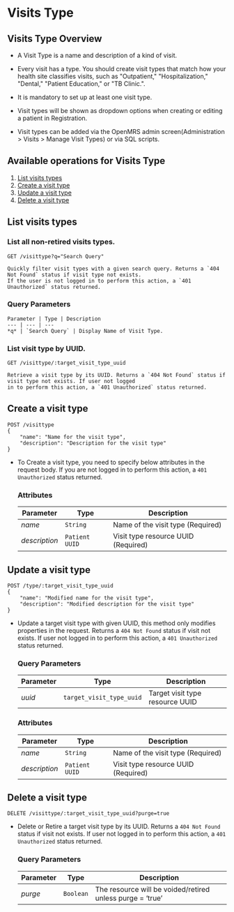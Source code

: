 # Visits Type

## Visits Type Overview

* A Visit Type is a name and description of a kind of visit. 

* Every visit has a type. You should create visit types that match how your health site classifies visits, such as 
"Outpatient," "Hospitalization," "Dental," "Patient Education," or "TB Clinic.".

* It is mandatory to set up at least one visit type.

* Visit types will be shown as dropdown options when creating or editing a patient in Registration. 

* Visit types can be added via the OpenMRS admin screen(Administration > Visits > Manage Visit Types) or via SQL scripts. 

## Available operations for Visits Type

1. [List visits types](#list-visits-types)
2. [Create a visit type](#create-a-visit-type)
3. [Update a visit type](#update-a-visit-type)
4. [Delete a visit type](#delete-a-visit-type)


## List visits types

### List all non-retired visits types.

```console
GET /visittype?q="Search Query"
```
  
    Quickly filter visit types with a given search query. Returns a `404 Not Found` status if visit type not exists. 
    If the user is not logged in to perform this action, a `401 Unauthorized` status returned.
    
### Query Parameters

    Parameter | Type | Description
    --- | --- | ---
    *q* | `Search Query` | Display Name of Visit Type.

    
### List visit type by UUID.

```console
GET /visittype/:target_visit_type_uuid
```
    Retrieve a visit type by its UUID. Returns a `404 Not Found` status if visit type not exists. If user not logged 
    in to perform this action, a `401 Unauthorized` status returned.
    
   
## Create a visit type

```console
POST /visittype
{
    "name": "Name for the visit type",
    "description": "Description for the visit type"
}
```
* To Create a visit type, you need to specify below attributes in the request body. If you are not logged in to perform this action,
 a `401 Unauthorized` status returned.

    ### Attributes

    Parameter | Type | Description
    --- | --- | ---
    *name* | `String` | Name of the visit type (Required)
    *description* | `Patient UUID` | Visit type resource UUID (Required)
   

## Update a visit type

```console
POST /type/:target_visit_type_uuid
{
    "name": "Modified name for the visit type",
    "description": "Modified description for the visit type"
}
```
*  Update a target visit type with given UUID, this method only modifies properties in the request. Returns a `404 Not Found` 
status if visit not exists. If user not logged in to perform this action, a `401 Unauthorized` status returned.

    ### Query Parameters

    Parameter | Type | Description
    --- | --- | ---
    *uuid* | `target_visit_type_uuid` | Target visit type resource UUID
    
    ### Attributes

    Parameter | Type | Description
    --- | --- | ---
    *name* | `String` | Name of the visit type (Required)
    *description* | `Patient UUID` | Visit type resource UUID (Required)
    
    
## Delete a visit type

```console
DELETE /visittype/:target_visit_type_uuid?purge=true
```
* Delete or Retire a target visit type by its UUID. Returns a `404 Not Found` status if visit not exists. If user not logged 
  in to perform this action, a `401 Unauthorized` status returned.

    ### Query Parameters

    Parameter | Type | Description
    --- | --- | ---
    *purge* | `Boolean` | The resource will be voided/retired unless purge = ‘true’

